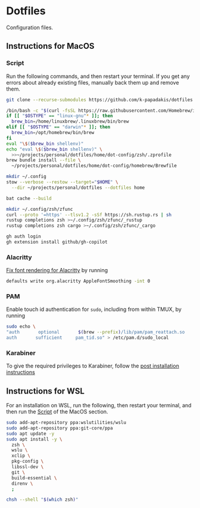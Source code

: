 # Dotfiles

Configuration files.

## Instructions for MacOS

### Script

Run the following commands, and then restart your terminal. If you get any
errors about already existing files, manually back them up and remove them.

```bash
git clone --recurse-submodules https://github.com/k-papadakis/dotfiles ~/projects/personal/dotfiles

/bin/bash -c "$(curl -fsSL https://raw.githubusercontent.com/Homebrew/install/HEAD/install.sh)"
if [[ "$OSTYPE" == "linux-gnu"* ]]; then
  brew_bin=/home/linuxbrew/.linuxbrew/bin/brew
elif [[ "$OSTYPE" == "darwin"* ]]; then
  brew_bin=/opt/homebrew/bin/brew
fi
eval "\$($brew_bin shellenv)"
echo "eval \$($brew_bin shellenv)" \
  >>~/projects/personal/dotfiles/home/dot-config/zsh/.zprofile
brew bundle install --file \
  ~/projects/personal/dotfiles/home/dot-config/homebrew/Brewfile

mkdir ~/.config
stow --verbose --restow --target="$HOME" \
  --dir ~/projects/personal/dotfiles --dotfiles home

bat cache --build

mkdir ~/.config/zsh/zfunc
curl --proto '=https' --tlsv1.2 -sSf https://sh.rustup.rs | sh
rustup completions zsh >~/.config/zsh/zfunc/_rustup
rustup completions zsh cargo >~/.config/zsh/zfunc/_cargo

gh auth login
gh extension install github/gh-copilot
```

### Alacritty

[Fix font rendering for Alacritty](https://github.com/alacritty/alacritty/issues/7333#issuecomment-2128528068)
by running

```bash
defaults write org.alacritty AppleFontSmoothing -int 0
```

### PAM

Enable touch id authentication for `sudo`, including from within TMUX, by
running

```bash
sudo echo \
"auth       optional       $(brew --prefix)/lib/pam/pam_reattach.so       ignore_ssh
auth       sufficient     pam_tid.so" > /etc/pam.d/sudo_local
```

### Karabiner

To give the required privileges to Karabiner, follow the
[post installation instructions](https://karabiner-elements.pqrs.org/docs/manual/configuration/configure-complex-modifications/)

## Instructions for WSL

For an installation on WSL, run the following, then restart your terminal, and
then run the [Script](#script) of the MacOS section.

```bash
sudo add-apt-repository ppa:wslutilities/wslu
sudo add-apt-repository ppa:git-core/ppa
sudo apt update -y
sudo apt install -y \
  zsh \
  wslu \
  xclip \
  pkg-config \
  libssl-dev \
  git \
  build-essential \
  direnv \
  ;

chsh --shell "$(which zsh)"
```
